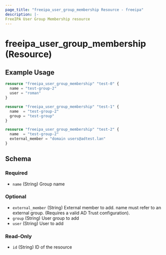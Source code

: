 ```yaml
---
page_title: "freeipa_user_group_membership Resource - freeipa"
description: |-
FreeIPA User Group Membership resource
---
```


# freeipa_user_group_membership (Resource)



## Example Usage

```terraform
resource "freeipa_user_group_membership" "test-0" {
  name = "test-group-2"
  user = "roman"
}

resource "freeipa_user_group_membership" "test-1" {
  name  = "test-group-2"
  group = "test-group"
}

resource "freeipa_user_group_membership" "test-2" {
  name  = "test-group-2"
  external_member = "domain users@adtest.lan"
}
```




<!-- schema generated by tfplugindocs -->
## Schema

### Required

- `name` (String) Group name

### Optional

- `external_member` (String) External member to add. name must refer to an external group. (Requires a valid AD Trust configuration).
- `group` (String) User group to add
- `user` (String) User to add

### Read-Only

- `id` (String) ID of the resource
